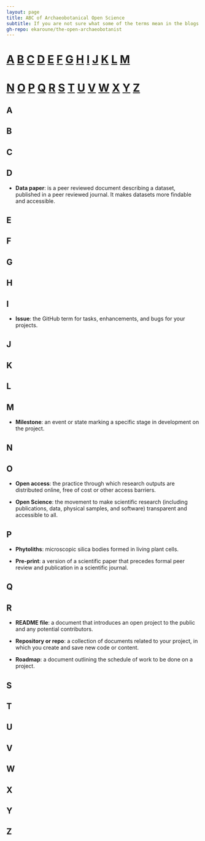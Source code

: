 ```yaml
---
layout: page
title: ABC of Archaeobotanical Open Science
subtitle: If you are not sure what some of the terms mean in the blogs on this website then have a look here!
gh-repo: ekaroune/the-open-archaeobotanist
---
```


# [A](#A)  [B](#B)  [C](#C)  [D](#D)  [E](#E)  [F](#F)  [G](#G)  [H](#H)  [I](#I)  [J](#J)  [K](#K)  [L](#L)  [M](#M)

# [N](#N)  [O](#O)  [P](#P)  [Q](#Q)  [R](#R)  [S](#S)  [T](#T)  [U](#U)  [V](#V)  [W](#W)  [X](#X)  [Y](#Y)  [Z](#Z)

## A

## B

## C

## D

* **Data paper**: is a peer reviewed document describing a dataset, published in a peer reviewed journal. It makes datasets more findable and accessible.

## E

## F

## G

## H

## I

* **Issue**: the GitHub term for tasks, enhancements, and bugs for your projects.

## J

## K

## L

## M

* **Milestone**: an event or state marking a specific stage in development on the project.

## N

## O

* **Open access**: the practice through which research outputs are distributed online, free of cost or other access barriers. 

* **Open Science**: the movement to make scientific research (including publications, data, physical samples, and software) transparent and accessible to all.

## P
* **Phytoliths**: microscopic silica bodies formed in living plant cells.

* **Pre-print**: a version of a scientific paper that precedes formal peer review and publication in a scientific journal.

## Q

## R

* **README file**: a document that introduces an open project to the public and any potential contributors.

* **Repository or repo**: a collection of documents related to your project, in which you create and save new code or content.

* **Roadmap**: a document outlining the schedule of work to be done on a project.

## S

## T

## U

## V

## W

## X

## Y

## Z




